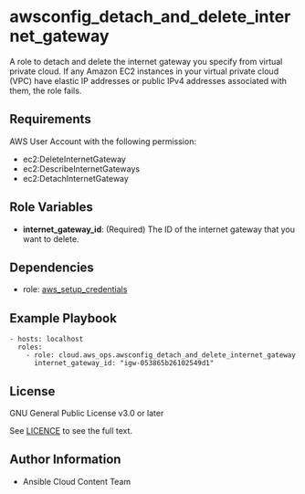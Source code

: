 awsconfig_detach_and_delete_internet_gateway
==================

A role to detach and delete the internet gateway you specify from virtual private cloud. If any Amazon EC2 instances in your virtual private cloud (VPC) have elastic IP addresses or public IPv4 addresses associated with them, the role fails.

Requirements
------------

AWS User Account with the following permission:

* ec2:DeleteInternetGateway
* ec2:DescribeInternetGateways
* ec2:DetachInternetGateway

Role Variables
--------------

* **internet_gateway_id**: (Required) The ID of the internet gateway that you want to delete.

Dependencies
------------

- role: [aws_setup_credentials](../aws_setup_credentials/README.md)

Example Playbook
----------------

    - hosts: localhost
      roles:
        - role: cloud.aws_ops.awsconfig_detach_and_delete_internet_gateway
          internet_gateway_id: "igw-053865b26102549d1"

License
-------

GNU General Public License v3.0 or later

See [LICENCE](../../LICENSE) to see the full text.

Author Information
------------------

- Ansible Cloud Content Team
